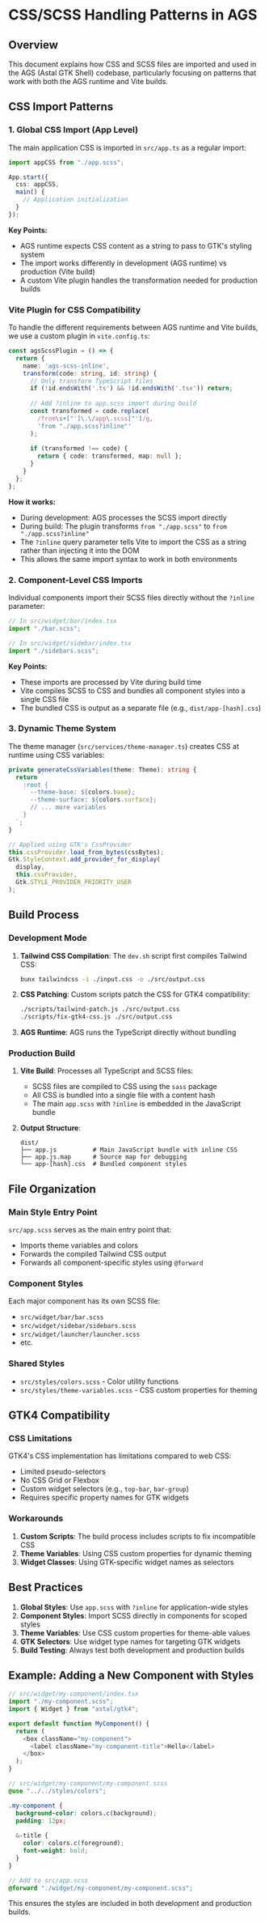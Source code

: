# CSS/SCSS Handling Patterns in AGS

## Overview

This document explains how CSS and SCSS files are imported and used in the AGS (Astal GTK Shell) codebase, particularly focusing on patterns that work with both the AGS runtime and Vite builds.

## CSS Import Patterns

### 1. Global CSS Import (App Level)

The main application CSS is imported in `src/app.ts` as a regular import:

```typescript
import appCSS from "./app.scss";

App.start({
  css: appCSS,
  main() {
    // Application initialization
  }
});
```

**Key Points:**
- AGS runtime expects CSS content as a string to pass to GTK's styling system
- The import works differently in development (AGS runtime) vs production (Vite build)
- A custom Vite plugin handles the transformation needed for production builds

### Vite Plugin for CSS Compatibility

To handle the different requirements between AGS runtime and Vite builds, we use a custom plugin in `vite.config.ts`:

```typescript
const agsScssPlugin = () => {
  return {
    name: 'ags-scss-inline',
    transform(code: string, id: string) {
      // Only transform TypeScript files
      if (!id.endsWith('.ts') && !id.endsWith('.tsx')) return;
      
      // Add ?inline to app.scss import during build
      const transformed = code.replace(
        /from\s+["']\.\/app\.scss["']/g,
        'from "./app.scss?inline"'
      );
      
      if (transformed !== code) {
        return { code: transformed, map: null };
      }
    }
  };
};
```

**How it works:**
- During development: AGS processes the SCSS import directly
- During build: The plugin transforms `from "./app.scss"` to `from "./app.scss?inline"`
- The `?inline` query parameter tells Vite to import the CSS as a string rather than injecting it into the DOM
- This allows the same import syntax to work in both environments

### 2. Component-Level CSS Imports

Individual components import their SCSS files directly without the `?inline` parameter:

```typescript
// In src/widget/bar/index.tsx
import "./bar.scss";

// In src/widget/sidebar/index.tsx
import "./sidebars.scss";
```

**Key Points:**
- These imports are processed by Vite during build time
- Vite compiles SCSS to CSS and bundles all component styles into a single CSS file
- The bundled CSS is output as a separate file (e.g., `dist/app-[hash].css`)

### 3. Dynamic Theme System

The theme manager (`src/services/theme-manager.ts`) creates CSS at runtime using CSS variables:

```typescript
private generateCssVariables(theme: Theme): string {
  return `
    :root {
      --theme-base: ${colors.base};
      --theme-surface: ${colors.surface};
      // ... more variables
    }
  `;
}

// Applied using GTK's CssProvider
this.cssProvider.load_from_bytes(cssBytes);
Gtk.StyleContext.add_provider_for_display(
  display,
  this.cssProvider,
  Gtk.STYLE_PROVIDER_PRIORITY_USER
);
```

## Build Process

### Development Mode

1. **Tailwind CSS Compilation**: The `dev.sh` script first compiles Tailwind CSS:
   ```bash
   bunx tailwindcss -i ./input.css -o ./src/output.css
   ```

2. **CSS Patching**: Custom scripts patch the CSS for GTK4 compatibility:
   ```bash
   ./scripts/tailwind-patch.js ./src/output.css
   ./scripts/fix-gtk4-css.js ./src/output.css
   ```

3. **AGS Runtime**: AGS runs the TypeScript directly without bundling

### Production Build

1. **Vite Build**: Processes all TypeScript and SCSS files:
   - SCSS files are compiled to CSS using the `sass` package
   - All CSS is bundled into a single file with a content hash
   - The main `app.scss` with `?inline` is embedded in the JavaScript bundle

2. **Output Structure**:
   ```
   dist/
   ├── app.js          # Main JavaScript bundle with inline CSS
   ├── app.js.map      # Source map for debugging
   └── app-[hash].css  # Bundled component styles
   ```

## File Organization

### Main Style Entry Point

`src/app.scss` serves as the main entry point that:
- Imports theme variables and colors
- Forwards the compiled Tailwind CSS output
- Forwards all component-specific styles using `@forward`

### Component Styles

Each major component has its own SCSS file:
- `src/widget/bar/bar.scss`
- `src/widget/sidebar/sidebars.scss`
- `src/widget/launcher/launcher.scss`
- etc.

### Shared Styles

- `src/styles/colors.scss` - Color utility functions
- `src/styles/theme-variables.scss` - CSS custom properties for theming

## GTK4 Compatibility

### CSS Limitations

GTK4's CSS implementation has limitations compared to web CSS:
- Limited pseudo-selectors
- No CSS Grid or Flexbox
- Custom widget selectors (e.g., `top-bar`, `bar-group`)
- Requires specific property names for GTK widgets

### Workarounds

1. **Custom Scripts**: The build process includes scripts to fix incompatible CSS
2. **Theme Variables**: Using CSS custom properties for dynamic theming
3. **Widget Classes**: Using GTK-specific widget names as selectors

## Best Practices

1. **Global Styles**: Use `app.scss` with `?inline` for application-wide styles
2. **Component Styles**: Import SCSS directly in components for scoped styles
3. **Theme Variables**: Use CSS custom properties for theme-able values
4. **GTK Selectors**: Use widget type names for targeting GTK widgets
5. **Build Testing**: Always test both development and production builds

## Example: Adding a New Component with Styles

```typescript
// src/widget/my-component/index.tsx
import "./my-component.scss";
import { Widget } from "astal/gtk4";

export default function MyComponent() {
  return (
    <box className="my-component">
      <label className="my-component-title">Hello</label>
    </box>
  );
}
```

```scss
// src/widget/my-component/my-component.scss
@use "../../styles/colors";

.my-component {
  background-color: colors.c(background);
  padding: 12px;
  
  &-title {
    color: colors.c(foreground);
    font-weight: bold;
  }
}
```

```scss
// Add to src/app.scss
@forward "./widget/my-component/my-component.scss";
```

This ensures the styles are included in both development and production builds.
